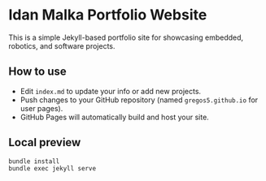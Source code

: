 # Idan Malka Portfolio Website

This is a simple Jekyll-based portfolio site for showcasing embedded, robotics, and software projects.

## How to use

- Edit `index.md` to update your info or add new projects.
- Push changes to your GitHub repository (named `gregos5.github.io` for user pages).
- GitHub Pages will automatically build and host your site.

## Local preview

```sh
bundle install
bundle exec jekyll serve
```
